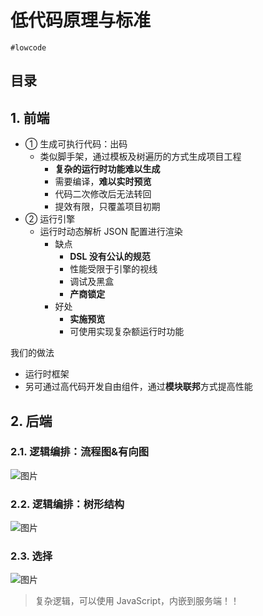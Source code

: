 
# 低代码原理与标准

`#lowcode` 


## 目录
<!-- toc -->
 ## 1. 前端 

- ① 生成可执行代码：出码
	- 类似脚手架，通过模板及树遍历的方式生成项目工程
		- **复杂的运行时功能难以生成**
		- 需要编译，**难以实时预览**
		- 代码二次修改后无法转回
		- 提效有限，只覆盖项目初期
- ② 运行引擎  
	- 运行时动态解析 JSON 配置进行渲染
		- 缺点
			- **DSL 没有公认的规范**
			- 性能受限于引擎的视线
			- 调试及黑盒
			- **产商锁定**
		- 好处
			- **实施预览**
			- 可使用实现复杂额运行时功能

我们的做法
- 运行时框架
- 另可通过高代码开发自由组件，通过**模块联邦**方式提高性能

## 2. 后端

### 2.1. 逻辑编排：流程图&有向图

![图片](https://832-1310531898.cos.ap-beijing.myqcloud.com/999.%20Obsidian@832/files/20241214-25.png)

### 2.2. 逻辑编排：树形结构

![图片](https://832-1310531898.cos.ap-beijing.myqcloud.com/999.%20Obsidian@832/files/20241214-23.png)

### 2.3. 选择

![图片](https://832-1310531898.cos.ap-beijing.myqcloud.com/999.%20Obsidian@832/files/20241214-26.png)

>  复杂逻辑，可以使用 JavaScript，内嵌到服务端！！
